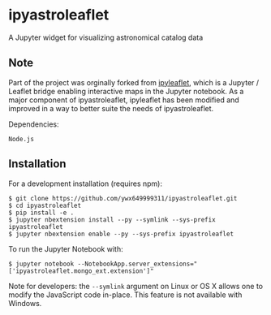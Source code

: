 ipyastroleaflet
==========

A Jupyter widget for visualizing astronomical catalog data

Note
----

Part of the project was orginally forked from [ipyleaflet](https://github.com/ellisonbg/ipyleaflet), which is a Jupyter / Leaflet bridge enabling interactive maps in the Jupyter notebook. As a major component of ipyastroleaflet, ipyleaflet has been modified and improved in a way to better suite the needs of ipyastroleaflet.

Dependencies:

    Node.js

Installation
------------
For a development installation (requires npm):

```
$ git clone https://github.com/ywx649999311/ipyastroleaflet.git
$ cd ipyastroleaflet
$ pip install -e .
$ jupyter nbextension install --py --symlink --sys-prefix ipyastroleaflet
$ jupyter nbextension enable --py --sys-prefix ipyastroleaflet
```

To run the Jupyter Notebook with:
```
$ jupyter notebook --NotebookApp.server_extensions="['ipyastroleaflet.mongo_ext.extension']"
```
Note for developers: the `--symlink` argument on Linux or OS X allows one to
modify the JavaScript code in-place. This feature is not available
with Windows.
